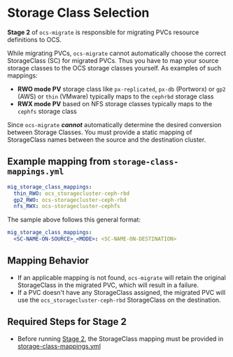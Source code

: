 # Storage Class Selection

**Stage 2** of `ocs-migrate` is responsible for migrating PVCs resource definitions to OCS.

While migrating PVCs, `ocs-migrate` cannot automatically choose the correct StorageClass (SC) for migrated PVCs. Thus you have to map your source storage classes to the OCS storage classes yourself. As examples of such mappings:

- **RWO mode PV** storage class like `px-replicated`, `px-db` (Portworx) or `gp2` (AWS) or `thin` (VMware) typically maps to the `cephrbd` storage class
- **RWX mode PV** based on NFS storage classes typically maps to the `cephfs` storage class

Since `ocs-migrate` ___cannot___ automatically determine the desired conversion between Storage Classes. You must provide a static mapping of StorageClass names between the source and the destination cluster.

## Example mapping from `storage-class-mappings.yml`

```yml
mig_storage_class_mappings:
  thin_RWO: ocs_storagecluster-ceph-rbd
  gp2_RWO: ocs-storagecluster-ceph-rbd
  nfs_RWX: ocs-storagecluster-cephfs
```

The sample above follows this general format:

```yaml
mig_storage_class_mappings:
  <SC-NAME-ON-SOURCE>_<MODE>: <SC-NAME-ON-DESTINATION>
```

## Mapping Behavior

- If an applicable mapping is not found, `ocs-migrate` will retain the original StorageClass in the migrated PVC, which will result in a failure.
- If a PVC doesn't have any StorageClass assigned, the migrated PVC will use the `ocs_storagecluster-ceph-rbd` StorageClass on the destination.

## Required Steps for Stage 2

- Before running [Stage 2](../2_pvc_destination_gen), the StorageClass mapping must be provided in [storage-class-mappings.yml](../2_pvc_destination_gen/vars/storage-class-mappings.yml)
